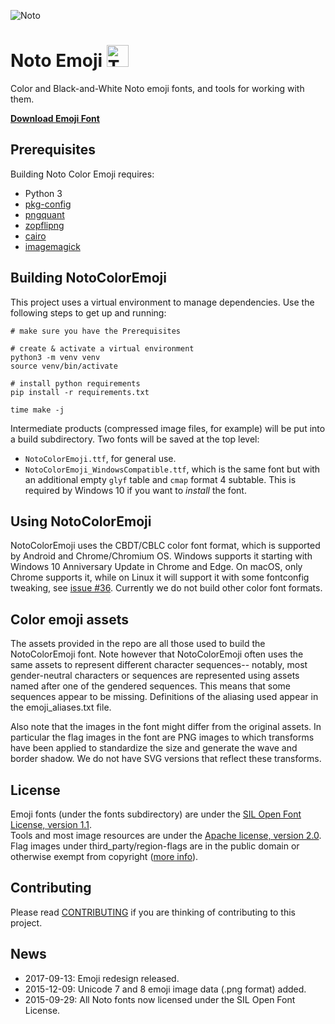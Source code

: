 ![Noto](images/noto.png)
# Noto Emoji <img alt="Turtle emoji" src="png/128/emoji_u1f422.png" width="35px">
Color and Black-and-White Noto emoji fonts, and tools for working with them.

**[Download Emoji Font](https://github.com/googlefonts/noto-emoji/raw/main/fonts/NotoColorEmoji.ttf)**

## Prerequisites
Building Noto Color Emoji requires:
- Python 3
- [pkg-config](https://www.freedesktop.org/wiki/Software/pkg-config/)
- [pngquant](https://pngquant.org/)
- [zopflipng](https://github.com/google/zopfli)
- [cairo](https://www.cairographics.org/)
- [imagemagick](https://imagemagick.org/)

## Building NotoColorEmoji
This project uses a virtual environment to manage dependencies. Use the following steps to get up and running:

```shell
# make sure you have the Prerequisites

# create & activate a virtual environment
python3 -m venv venv
source venv/bin/activate

# install python requirements
pip install -r requirements.txt

time make -j
```

Intermediate products (compressed image files, for example) will be put into a build subdirectory. Two fonts will be saved at the top level:

* `NotoColorEmoji.ttf`, for general use.
* `NotoColorEmoji_WindowsCompatible.ttf`, which is the same font but with an additional empty `glyf` table and `cmap` format 4 subtable. This is required by Windows 10 if you want to _install_ the font.

## Using NotoColorEmoji

NotoColorEmoji uses the CBDT/CBLC color font format, which is supported by Android
and Chrome/Chromium OS.  Windows supports it starting with Windows 10 Anniversary
Update in Chrome and Edge.  On macOS, only Chrome supports it, while on Linux it will
support it with some fontconfig tweaking, see [issue #36](https://github.com/googlei18n/noto-emoji/issues/36). Currently we do not build other color font formats.

## Color emoji assets

The assets provided in the repo are all those used to build the NotoColorEmoji
font.  Note however that NotoColorEmoji often uses the same assets to represent
different character sequences-- notably, most gender-neutral characters or
sequences are represented using assets named after one of the gendered
sequences.  This means that some sequences appear to be missing.  Definitions of
the aliasing used appear in the emoji_aliases.txt file.

Also note that the images in the font might differ from the original assets.  In
particular the flag images in the font are PNG images to which transforms have
been applied to standardize the size and generate the wave and border shadow.  We
do not have SVG versions that reflect these transforms.

## License

Emoji fonts (under the fonts subdirectory) are under the
[SIL Open Font License, version 1.1](fonts/LICENSE).<br/>
Tools and most image resources are under the [Apache license, version 2.0](./LICENSE).
Flag images under third_party/region-flags are in the public domain or
otherwise exempt from copyright ([more info](third_party/region-flags/LICENSE)).

## Contributing

Please read [CONTRIBUTING](CONTRIBUTING.md) if you are thinking of contributing to this project.

## News

* 2017-09-13: Emoji redesign released.
* 2015-12-09: Unicode 7 and 8 emoji image data (.png format) added.
* 2015-09-29: All Noto fonts now licensed under the SIL Open Font License.
